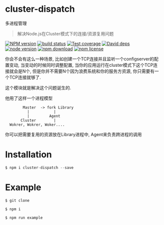 # cluster-dispatch
多进程管理
> 解决Node.js在Cluster模式下的连接/资源复用问题

[![NPM version][npm-image]][npm-url]
[![build status][travis-image]][travis-url]
[![Test coverage][coveralls-image]][coveralls-url]
[![David deps][david-image]][david-url]
[![node version][node-image]][node-url]
[![npm download][download-image]][download-url]
[![npm license][license-image]][download-url]

[npm-image]: https://img.shields.io/npm/v/cluster-dispatch.svg?style=flat-square
[npm-url]: https://npmjs.org/package/cluster-dispatch
[travis-image]: https://img.shields.io/travis/yejiayu/cluster-dispatch.svg?style=flat-square
[travis-url]: https://travis-ci.org/yejiayu/cluster-dispatch
[coveralls-image]: https://img.shields.io/coveralls/yejiayu/cluster-dispatch.svg?style=flat-square
[coveralls-url]: https://coveralls.io/r/yejiayu/cluster-dispatch?branch=master
[david-image]: https://img.shields.io/david/yejiayu/cluster-dispatch.svg?style=flat-square
[david-url]: https://david-dm.org/yejiayu/cluster-dispatch
[node-image]: https://img.shields.io/badge/node.js-%3E=_4.6.1-green.svg?style=flat-square
[node-url]: http://nodejs.org/download/
[download-image]: https://img.shields.io/npm/dm/cluster-dispatch.svg?style=flat-square
[download-url]: https://npmjs.org/package/cluster-dispatch
[license-image]: https://img.shields.io/npm/l/cluster-dispatch.svg

你会不会有这么一种场景, 比如创建一个TCP连接并且监听一个configserver的配置变动, 当变动的时候同时调整配置, 当你的应用运行在cluster模式下这个TCP连接就会是N个, 但是你并不需要N个因为浪费系统和你的服务方资源, 你只需要有一个TCP连接就够了.

这个模块就是解决这个问题诞生的.

他用了这样一个进程模型
```
        Master  -> fork Library
          |           |       
          |         Agent
       Cluster        |
  Wokrer, Wokrer, Woker....
```
你可以把需要复用的资源放在Library进程中, Agent来负责跨进程的调用

# Installation
````js
$ npm i cluster-dispatch --save
````

# Example
````
$ git clone

$ npm i

$ npm run example
````
